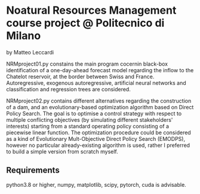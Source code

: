 # Noatural Resources Management course project @ Politecnico di Milano
by Matteo Leccardi

NRMproject01.py constains the main program cocernin black-box identification of a one-day-ahead forecast model regarding the inflow to the Chatelot reservoir, at the border between Swiss and France. Autoregressive, exogenous autoregressive, artificial neural networks and classification and regression trees are considered.

NRMproject02.py contains different alternatives regarding the construction of a dam, and an evolutionary-based optimization algorithm based on Direct Policy Search. The goal is to optimise a control strategy with respect to multiple conflicting objectives (by simulating different stakeholders' interests) starting from a standard operating policy consisting of a piecewise linear function.
The optimization procedure could be considered as a kind of Evolutionary Mult-Objective Direct Policy Search (EMODPS), however no particular already-existing algorithm is used, rather I preferred to build a simple version from scratch myself.

## Requirements
python3.8 or higher, numpy, matplotlib, scipy, pytorch, cuda is advisable.
